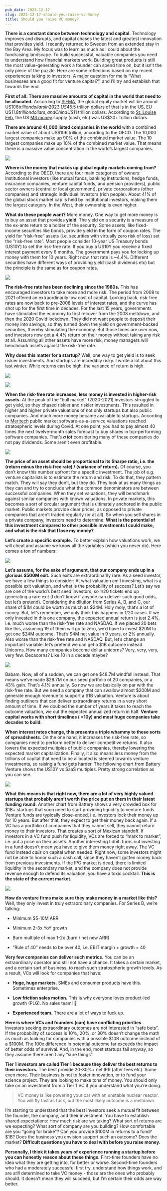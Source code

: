 ```yaml
---
pub_date: 2023-12-17
slug: 2023-12-17-should-you-raise-vc-money
title: Should you raise VC money?
---
```


**There is a constant dance between technology and capital.** Technology improves and disrupts, and capital chases the latest and greatest innovation that provides yield. I recently returned to Sweden from an extended stay in the Bay Area. My focus was to learn as much as I could about the fundraising landscape. To build successful, valuable companies you need to understand how financial markets work. Building great products is still the most value-generating work a founder can spend time on, but it isn’t the only piece of the puzzle. Here are some reflections based on my recent experiences talking to investors. A major question for me is “What businesses are a good fit for venture capital?”, and I’ll try and establish that towards the end.

**First of all: There are massive amounts of capital in the world that need to be allocated.** According to [SIFMA](https://www.sifma.org/resources/research/research-quarterly-equities/#:~:text=The%20U.S.%20equity%20markets%20are,the%20next%20largest%20market%2C%20China.), the global equity market will be around US$106 trillion dollars in 2023. US$45.5 trillion dollars of that is in the US, EU US$11.8 trillion dollars, and China US$11 trillion dollars. According to [St. Louise Feb](https://fred.stlouisfed.org/series/MABMM301USM189S), the US [M3 money](https://en.wikipedia.org/wiki/Money_supply) supply (cash, etc) was US$20+ trillion dollars. 

**There are around 41,000 listed companies in the world** with a combined market value of about US$106 trillion, according to the OECD. The 10,000 largest companies make up 90% of the combined market value. The 10 largest companies make up 10% of the combined market value. That means there is a massive value concentration in the world’s largest companies.

![](https://storage.googleapis.com/langkilde-se-images/7302ce6b-c2f0-4924-9590-1b31414f29f9.jpeg)

**Where is the money that makes up global equity markets coming from?** According to the OECD, there are four main categories of owners: Institutional investors (like mutual funds, banking institutions, hedge funds, insurance companies, venture capital funds, and pension providers), public sector owners (central or local government), private corporations (other companies) and strategic individual investors (rich people). About 41% of the global stock market cap is held by institutional investors, making them the largest category. In the West, their ownership is even higher.

**What do these people want?** More money. One way to get more money is to buy an asset that provides **yield**. The yield on a security is a measure of the ex-ante return to a holder of the security. Some assets, like fixed-income securities like bonds, provide yield in the form of coupon rates. The yield for “risk-free” assets (i.e. securities with virtually zero risk of loss) set the “risk-free rate”. Most people consider 10-year US Treasury bonds (US10Y) to set the risk-free rate. If you buy a US10Y you receive a fixed interest payment every 6 months. The government pays you for locking up money with them for 10 years. Right now, that rate is ~4.4%. Different securities have different ways of providing yield (cash dividends etc) but the principle is the same as for coupon rates.

![](https://storage.googleapis.com/langkilde-se-images/08e663a3-2c2b-418b-a881-37613aeb9bc0.jpeg)

**The risk-free rate has been declining since the 1980s.** This has encouraged investors to take more and more risk. The period from 2008 to 2021 offered an extraordinarily low cost of capital. Looking back, risk-free rates are now back to pre-2008 levels of interest rates, and the curve has shot up for the first time in decades. For the last 15 years, governments have stimulated the economy to first recover from the 2008 meltdown, and then the 2020 Covid lockdown. They did not want people to deposit their money into savings, so they turned down the yield on government-backed securities, thereby stimulating the economy. But those times are over now, and investors now get a 4.4% return on their money without taking any risk at all. Assuming all other assets have more risk, money managers will benchmark assets against the risk-free rate.

**Why does this matter for a startup?** Well, one way to get yield is to seek riskier investments. And startups are incredibly risky. I wrote a lot about this [last winter](https://langkilde.se/blog/2023/1/9/building-extremely-valuable-companies). While returns can be high, the variance of return is high.

![](https://storage.googleapis.com/langkilde-se-images/3389b20d-0d01-4755-a007-92b9cc33b94a.jpeg)

![](https://storage.googleapis.com/langkilde-se-images/619a1309-d352-4225-a3a9-31ad6609a7fc.jpeg)

**When the risk-free rate increases, less money is invested in higher-risk assets.** At the peak of the “bull market” (2020-2021) investors struggled to get yield, so they chased riskier and riskier investments. This resulted in higher and higher private valuations of not only startups but also public companies. And much more money became available to startups. According to [Meritech](https://www.meritechcapital.com/blog/meritech-software-pulse) public market software-as-a-service valuations reached stratospheric levels during Covid. At one point, you had to pay almost 40 times the next twelve-month sales forecast to buy shares in top-performing software companies. That’s **_a lot_** considering many of these companies do not pay dividends. Some aren’t even profitable.

![](https://storage.googleapis.com/langkilde-se-images/7c884031-855e-489c-bb01-99c97c2b2863.jpeg)

**The price of an asset should be proportional to its Sharpe ratio, i.e. the (return minus the risk-free rate) / (variance of return).** Of course, you don’t know this number upfront for a specific investment. The job of e.g. venture capitalists is to estimate the return and risk. To do that, they pattern match. They will say they don’t, but they do. They look at as many things as they can and try to conclude what the common denominators are between successful companies. When they set valuations, they will benchmark against similar companies with known valuations. In private markets, this becomes a sort of circular argument that is ultimately anchored in the public market. Public markets provide clear prices, as opposed to private companies that aren’t traded regularly (or at all). So when you sell shares in a private company, investors need to determine: **What is the potential of this investment compared to other possible investments I could make, and what is the risk that I lose my money?**

**Let’s create a specific example.** To better explain how valuations work, we will cheat and assume we know all the variables (which you never do). Here comes a ton of numbers:

![](https://storage.googleapis.com/langkilde-se-images/f3e39d09-020e-4aa5-8e51-ef18d1f3a7a0.jpeg)

**Let’s assume, for the sake of argument, that our company ends up in a glorious $500M exit.** Such exits are extraordinarily rare. As a seed investor, we have a few things to consider: At what valuation am I investing, what is a possible exit valuation, and what is the probability of success? Let’s say we are one of the world’s best seed investors, so 1/20 tickets end up generating a rare exit (I don’t know if anyone can deliver such good odds, but let’s pretend). Considering the dilution from Series A, B, and C, our share of $1M could be worth as much as $24M. Holy moly, that’s a lot of money. But, let’s remember, we only think this happens in 1/20 cases. If we only invested in this one company, the expected annual return is just 2.4%, i.e. much worse than the risk-free rate and NASDAQ. If we placed 20 bets like this, assuming 19 of them will go to zero, we’d have to invest $20M to get one $24M outcome. That’s $4M net value in 9 years, or 2% annually. Also worse than the risk-free rate and NASDAQ. But, let’s change an important variable: let’s pretend we can get a $1B outcome instead. Unicorns. How many companies become dollar unicorns? Very, very, very, very few. Decacorns? Like 10 in a decade maybe?

![](https://storage.googleapis.com/langkilde-se-images/aa094252-22e0-4111-902c-d287f7f01fce.jpeg)

Babam. Now, all of a sudden, we can get one $48.7M windfall instead. That means we’ve made $28.7M on our seed portfolio of 20 companies, or a 43% gain. That’s 4.1% annually. So now we are basically on par with the risk-free rate. But we need a company that can swallow almost $200M and generate enough revenue to support a $1B valuation. Venture is about finding outliners that can deliver extraordinary returns in a very short amount of time. If we doubled the number of years it takes to reach the outcome valuation, we cut the expected annualized return in half. **Venture capital works with short timelines ( <10y) and most huge companies take decades to build.**

**When interest rates change, this presents a triple whammy to these sorts of spreadsheets.** On the one hand, it increases the risk-free rate, so companies need to perform better to deliver competitive returns. It also lowers the expected multiples of public companies, thereby lowering the expected market capitalization. Finally, it also means less money from the trillions of capital that need to be allocated is steered towards venture investments, so raising a fund gets harder. The following chart from Battery Venture shows the US10Y vs SaaS multiples. Pretty strong correlation as you can see.

![](https://storage.googleapis.com/langkilde-se-images/924f3891-c589-4a35-b450-b2cb0a1239c5.jpeg)

**What this means is that right now, there are a lot of very highly valued startups that probably aren’t worth the price put on them in their latest funding round.** Another chart from Battery shows a very crowded box for $1B+ startups that soon need to start providing liquidity to venture funds. Venture funds are typically close-ended, i.e. investors lock their money up for 10 years. But after that, they expect to get their money back again. If a VC has a portfolio of companies that they cannot sell, they cannot return money to their investors. That creates a sort of Mexican standoff. If investors in a VC fund push for liquidity, VCs are forced to “mark to market”, i.e. put a price on their assets. Another interesting tidbit: turns out investing in a fund doesn’t mean you have to give them money right away. The VC fund instead _calls_ on capital when needed. Right now, some investors might not be able to honor such a cash call, since they haven’t gotten money back from previous investments. If the IPO market is dead, there is limited liquidity in the secondary market, and the company does not provide revenue enough to defend its valuation, you have a toxic cocktail. **This is the state of the current market.**

![](https://storage.googleapis.com/langkilde-se-images/f65f010b-6cfd-4449-a3ed-71a66cb3a0aa.jpeg)

**How do venture firms make sure they make money in a market like this?** Well, they only invest in truly extraordinary companies. For Series B, we’re talking:

  * Minimum $5-10M ARR

  * Minimum 2-3x YoY growth

  * Burn multiple of max 1-2x (burn / net new ARR)

  * “Rule of 40” needs to be over 40, i.e. EBIT margin + growth = 40




**Very few companies can deliver such metrics.** You can be an extraordinary operator and still not have a chance. It takes a certain market, and a certain sort of business, to reach such stratospheric growth levels. As a result, VCs will look for companies that have:

  * **Huge, huge markets.** SMEs and consumer products have this. Sometimes enterprise.

  * **Low friction sales motion.** This is why everyone loves product-led growth (PLG). No sales team! 🎉

  * **Experienced team.** There are a lot of ways to fuck up.




**Here is where VCs and founders (can) have conflicting priorities.** Investors seeking extraordinary outcomes are not interested in “safe bets”. If the probability of success is 10%, 20%, or 30% doesn’t change the math as much as looking for companies with a possible $10B outcome instead of a $100M. The 100x difference in potential outcome far exceeds the impact of better odds of survival. And, in the end, most startups fail anyway, so they assume there aren’t any “sure things”.

**Tier 1 investors are called Tier 1 because they deliver the best returns to their investors.** The best provide 20-30%+ net IRR (after fees etc). Some even more. Their business is not to foster innovation, or to fund your science project. They are looking to make tons of money. You should only take on an investment from a Tier 1 VC if you understand what you’re doing. 

> VC money is like powering your car with an unstable nuclear reactor. You will fly fast as fuck, but the most likely outcome is a meltdown.

I’m starting to understand that the best investors seek a mutual fit between the founder, the company, and their investment. You have to establish shared expectations: How much risk are we taking? What sort of returns are we expecting? What sort of company are you building? How comfortable are you “going for broke”? Can you provide $100M in returns to a fund? $1B? Does the business you envision support such an outcome? Does the market? **Difficult questions you have to deal with before you raise money.**

**Personally, I think it takes years of experience running a startup before you can honestly reason about these things.** First-time founders have no idea what they are getting into, for better or worse. Second-time founders who had a moderately successful first try, understand how things work, and are _still_ determined to take VC money - those are the ones who probably should. It doesn’t mean they will succeed, but I’m certain their odds are way better.